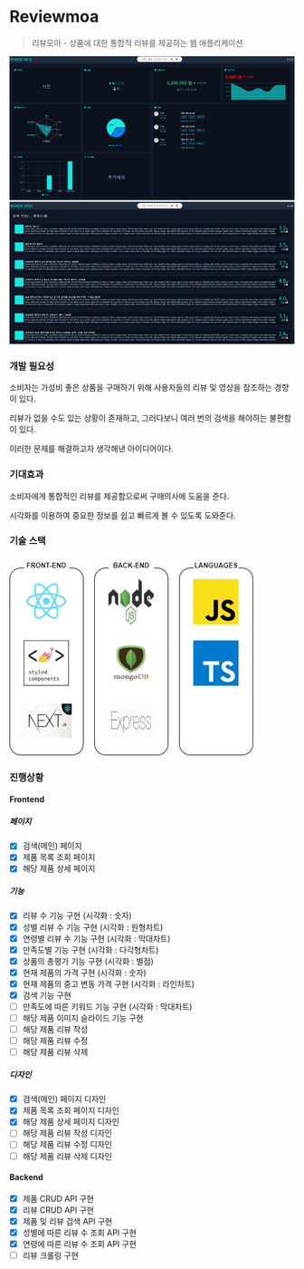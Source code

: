 # Reviewmoa

> 리뷰모아 - 상품에 대한 통합적 리뷰를 제공하는 웹 애플리케이션

![main](https://github.com/zhsks528/Reviewmoa/blob/master/resources/main.PNG)
![products](https://github.com/zhsks528/Reviewmoa/blob/master/resources/Products.PNG)

### 개발 필요성

소비자는 가성비 좋은 상품을 구매하기 위해 사용자들의 리뷰 및 영상을 참조하는 경향이 있다.

리뷰가 없을 수도 있는 상황이 존재하고, 그러다보니 여러 번의 검색을 해야하는 불편함이 있다.

이러한 문제를 해결하고자 생각해낸 아이디어이다.

### 기대효과

소비자에게 통합적인 리뷰를 제공함으로써 구매의사에 도움을 준다.

시각화를 이용하여 중요한 정보를 쉽고 빠르게 볼 수 있도록 도와준다.

### 기술 스택

![tech](https://github.com/zhsks528/Reviewmoa/blob/master/resources/tech.png)

### 진행상황

#### Frontend

##### 페이지

- [x] 검색(메인) 페이지
- [x] 제품 목록 조회 페이지
- [x] 해당 제품 상세 페이지

##### 기능

- [x] 리뷰 수 기능 구현 (시각화 : 숫자)
- [x] 성별 리뷰 수 기능 구현 (시각화 : 원형차트)
- [x] 연령별 리뷰 수 기능 구현 (시각화 : 막대차트)
- [x] 만족도별 기능 구현 (시각화 : 다각형차트)
- [x] 상품의 총평가 기능 구현 (시각화 : 별점)
- [X] 현재 제품의 가격 구현 (시각화 : 숫자)
- [X] 현재 제품의 중고 변동 가격 구현 (시각화 : 라인차트)
- [x] 검색 기능 구현
- [ ] 만족도에 따른 키워드 기능 구현 (시각화 : 막대차트)
- [ ] 해당 제품 이미지 슬라이드 기능 구현
- [ ] 해당 제품 리뷰 작성
- [ ] 해당 제품 리뷰 수정 
- [ ] 해당 제품 리뷰 삭제

##### 디자인

- [x] 검색(메인) 페이지 디자인
- [x] 제품 목록 조회 페이지 디자인
- [x] 해당 제품 상세 페이지 디자인
- [ ] 해당 제품 리뷰 작성 디자인
- [ ] 해당 제품 리뷰 수정 디자인
- [ ] 해당 제품 리뷰 삭제 디자인

#### Backend

- [x] 제품 CRUD API 구현
- [x] 리뷰 CRUD API 구현
- [x] 제품 및 리뷰 검색 API 구현
- [x] 성별에 따른 리뷰 수 조회 API 구현
- [x] 연령에 따른 리뷰 수 조회 API 구현
- [ ] 리뷰 크롤링 구현
